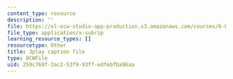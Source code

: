 ```yaml
---
content_type: resource
description: ''
file: https://ol-ocw-studio-app-production.s3.amazonaws.com/courses/6-0001-introduction-to-computer-science-and-programming-in-python-fall-2016/259c769f3ac253f993ffedfebfba96aa_4gPwo38MNss.vtt
file_type: application/x-subrip
learning_resource_types: []
resourcetype: Other
title: 3play caption file
type: OCWFile
uid: 259c769f-3ac2-53f9-93ff-edfebfba96aa
---
```

